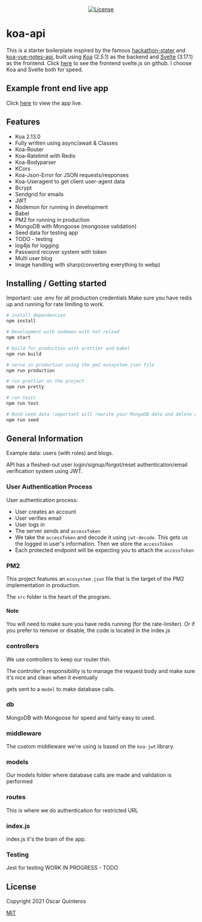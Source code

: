 <p align="center">
  <a href="http://opensource.org/licenses/MIT"><img src="https://img.shields.io/badge/license-MIT-blue.svg" alt="License"></a>
</p>

# koa-api
This is a starter boilerplate inspired by the famous [hackathon-stater](https://github.com/sahat/hackathon-starter) and [koa-vue-notes-api](https://github.com/johndatserakis/koa-vue-notes-api),  built using [Koa](http://koajs.com/) (2.5.1) as the backend and [Svelte](https://svelte.dev/) (3.17.1) as the frontend. Click [here](https://github.com/mylastore/svelte-boilerplate) to see the frontend svelte.js on github. I choose Koa and Svelte both for speed.

## Example front end live app
Click [here](https://sveltekit.mylastore.com/) to view the app live.


## Features
- Koa 2.13.0
- Fully written using async/await & Classes
- Koa-Router
- Koa-Ratelimit with Redis
- Koa-Bodyparser
- KCors
- Koa-Json-Error for JSON requests/responses
- Koa-Useragent to get client user-agent data
- Bcrypt
- Sendgrid for emails
- JWT
- Nodemon for running in development
- Babel
- PM2 for running in production
- MongoDB with Mongoose (mongoose validation)
- Seed data for testing app
- TODO - testing
- log4js for logging
- Password recover system with token
- Multi user blog 
- Image handling with sharp(converting everything to webp)

## Installing / Getting started
Important: use .env for all production credentials
Make sure you have redis up and running for rate limiting to work.

``` bash
# install dependencies
npm install

# Development with nodemon with hot reload
npm start

# build for production with prettier and babel
npm run build

# serve in production using the pm2 ecosystem.json file
npm run production

# run prettier on the project
npm run pretty

# run tests
npm run test

# Rund seed data !important will rewrite your MongoDB data and delete all uploaded images##
npm run seed
```

## General Information

Example data: users (with roles) and blogs.

API has a fleshed-out user login/signup/forgot/reset authentication/email verification system using JWT.

### User Authentication Process

User authentication process:

- User creates an account
- User verifies email
- User logs in
- The server sends and `accessToken`
- We take the `accessToken` and decode it using `jwt-decode`. This gets us the logged in user's information. Then we store the `accessToken`
- Each protected endpoint will be expecting you to attach the `accessToken` 

### PM2

This project features an `ecosystem.json` file that is the target of the PM2 implementation in production.

The `src` folder is the heart of the program.

#### Note

You will need to make sure you have redis running (for the rate-limiter). Or if you prefer to remove or disable, the 
code is located in the index.js

### controllers

We use controllers to keep our router thin. 

The controller's responsibility is to manage the request body and make sure it's nice and clean when it eventually

gets sent to a `model` to make database calls.

### db

MongoDB with Mongoose for speed and fairly easy to used.

### middleware

The custom middleware we're using is based on the `koa-jwt` library.

### models

Our models folder where database calls are made and validation is performed

### routes

This is where we do authentication for restricted URL

### index.js

index.js it's the brain of the app.

### Testing

Jest for testing WORK IN PROGRESS - TODO 

## License
Copyright 2021 Oscar Quinteros

[MIT](http://opensource.org/licenses/MIT)